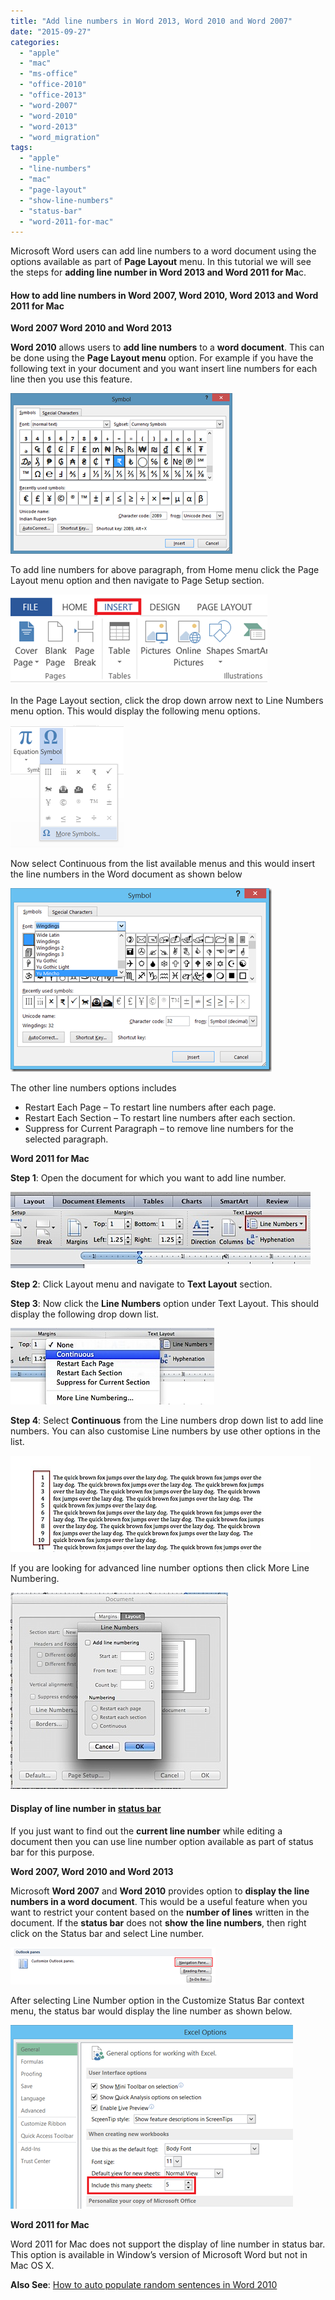 ```yaml
---
title: "Add line numbers in Word 2013, Word 2010 and Word 2007"
date: "2015-09-27"
categories: 
  - "apple"
  - "mac"
  - "ms-office"
  - "office-2010"
  - "office-2013"
  - "word-2007"
  - "word-2010"
  - "word-2013"
  - "word_migration"
tags: 
  - "apple"
  - "line-numbers"
  - "mac"
  - "page-layout"
  - "show-line-numbers"
  - "status-bar"
  - "word-2011-for-mac"
---
```


Microsoft Word users can add line numbers to a word document using the options available as part of **Page Layout** menu. In this tutorial we will see the steps for **adding line number in Word 2013 and Word 2011 for Ma**c.

#### How to add line numbers in Word 2007, Word 2010, Word 2013 and Word 2011 for Mac

**Word 2007 Word 2010 and Word 2013**

**Word 2010** allows users to **add line numbers** to a **word document**. This can be done using the **Page Layout menu** option. For example if you have the following text in your document and you want insert line numbers for each line then you use this feature.

[![image](images/image_thumb15.png "image")](http://blogmines.com/blog/wp-content/uploads/2011/06/image15.png)

To add line numbers for above paragraph, from Home menu click the Page Layout menu option and then navigate to Page Setup section.

[![Page Layout Menu in Word 2013 and Word 2010](images/image_thumb16.png "Page Layout Menu in Word 2013 and Word 2010")](http://blogmines.com/blog/wp-content/uploads/2011/06/image16.png)

In the Page Layout section, click the drop down arrow next to Line Numbers menu option. This would display the following menu options.

[![Line numbers in Word 2013 and Word 2010](images/image_thumb17.png "Line numbers in Word 2013 and Word 2010")](http://blogmines.com/blog/wp-content/uploads/2011/06/image17.png)

Now select Continuous from the list available menus and this would insert the line numbers in the Word document as shown below

[![Document with line numbers in Word 2010 and Word 2013](images/image_thumb18.png "Document with line numbers in Word 2010 and Word 2013")](http://blogmines.com/blog/wp-content/uploads/2011/06/image18.png)

The other line numbers options includes

- Restart Each Page – To restart line numbers after each page.
- Restart Each Section – To restart line numbers after each section.
- Suppress for Current Paragraph – to remove line numbers for the selected paragraph.

**Word 2011 for Mac**

**Step 1**: Open the document for which you want to add line number.

![Word 2011 for Mac Layout Menu](images/201403171003.jpg "Word 2011 for Mac Layout Menu")

**Step 2**: Click Layout menu and navigate to **Text Layout** section.

**Step 3**: Now click the **Line Numbers** option under Text Layout. This should display the following drop down list.

![Word 2011 for Mac Continuous numbers](images/201403171004.jpg "Word 2011 for Mac Continuous numbers")

**Step 4**: Select **Continuous** from the Line numbers drop down list to add line numbers. You can also customise Line numbers by use other options in the list.

![Show line numbers in document](images/201403171016.jpg "Show line numbers in document")

If you are looking for advanced line number options then click More Line Numbering.

![More line numbers option ](images/201403171007.jpg "Show line numbers in document")

#### Display of line number in [status bar](http://blogmines.com/blog/2010/09/25/what-is-a-status-bar-in-microsoft-word-2010-document/)

If you just want to find out the **current line number** while editing a document then you can use line number option available as part of status bar for this purpose.

**Word 2007, Word 2010 and Word 2013**

Microsoft **Word 2007** and **Word 2010** provides option to **display the line numbers in a word document**. This would be a useful feature when you want to restrict your content based on the **number of lines** written in the document. If the **status bar** does not **show** **the line numbers**, then right click on the Status bar and select Line number.

[![Display line number in status bar in Word 2013, Word 2010 and Word 2007](images/image_thumb8.png "Display line number in status bar in Word 2013, Word 2010 and Word 2007")](http://blogmines.com/blog/wp-content/uploads/2010/04/image8.png)

After selecting Line Number option in the Customize Status Bar context menu, the status bar would display the line number as shown below.

[![Show line numbers in Word status bar](images/image_thumb9.png "Show line numbers in Word status bar")](http://blogmines.com/blog/wp-content/uploads/2010/04/image9.png)

**Word 2011 for Mac**

Word 2011 for Mac does not support the display of line number in status bar. This option is available in Window’s version of Microsoft Word but not in Mac OS X.

**Also See**: [How to auto populate random sentences in Word 2010](http://blogmines.com/blog/how-to-auto-populate-random-sentences-in-word-2010/)
